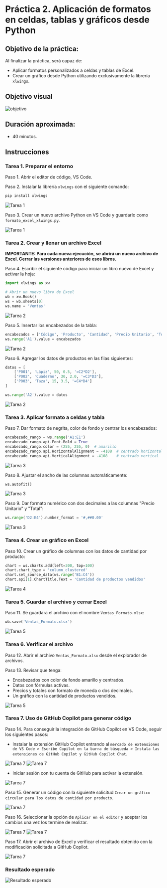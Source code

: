 # Práctica 2. Aplicación de formatos en celdas, tablas y gráficos desde Python

## Objetivo de la práctica:

Al finalizar la práctica, será capaz de:
- Aplicar formatos personalizados a celdas y tablas de Excel.
- Crear un gráfico desde Python utilizando exclusivamente la librería `xlwings`.

## Objetivo visual

![objetivo](../images/cap2_objetivo.png)

## Duración aproximada:
- 40 minutos.

## Instrucciones

### Tarea 1. **Preparar el entorno**

Paso 1. Abrir el editor de código, VS Code.

Paso 2. Instalar la librería `xlwings` con el siguiente comando:

```bash
pip install xlwings
```

![Tarea 1](../images/cap2_1.png)

Paso 3. Crear un nuevo archivo Python en VS Code y guardarlo como `formato_excel_xlwings.py`.

![Tarea 1](../images/cap2_2.png)

### Tarea 2. **Crear y llenar un archivo Excel**

**IMPORTANTE: Para cada nueva ejecución, se abrirá un nuevo archivo de Excel. Cerrar las versiones anteriores de esos libros.**

Paso 4. Escribir el siguiente código para iniciar un libro nuevo de Excel y activar la hoja:

```python
import xlwings as xw

# Abrir un nuevo libro de Excel
wb = xw.Book()
ws = wb.sheets[0]
ws.name = 'Ventas'
```

![Tarea 2](../images/cap2_3.png)

Paso 5. Insertar los encabezados de la tabla:

```python
encabezados = ['Código', 'Producto', 'Cantidad', 'Precio Unitario', 'Total']
ws.range('A1').value = encabezados
```

![Tarea 2](../images/cap2_4.png)

Paso 6. Agregar los datos de productos en las filas siguientes:

```python
datos = [
    ['P001', 'Lápiz', 50, 0.5, '=C2*D2'],
    ['P002', 'Cuaderno', 30, 2.0, '=C3*D3'],
    ['P003', 'Taza', 15, 3.5, '=C4*D4']
]

ws.range('A2').value = datos
```

![Tarea 2](../images/cap2_5.png)

### Tarea 3. **Aplicar formato a celdas y tabla**

Paso 7. Dar formato de negrita, color de fondo y centrar los encabezados:

```python
encabezado_rango = ws.range('A1:E1')
encabezado_rango.api.Font.Bold = True
encabezado_rango.color = (255, 255, 0)  # amarillo
encabezado_rango.api.HorizontalAlignment = -4108  # centrado horizontal
encabezado_rango.api.VerticalAlignment = -4108    # centrado vertical
```

![Tarea 3](../images/cap2_6.png)

Paso 8. Ajustar el ancho de las columnas automáticamente:

```python
ws.autofit()
```

![Tarea 3](../images/cap2_7.png)

Paso 9. Dar formato numérico con dos decimales a las columnas "Precio Unitario" y "Total":

```python
ws.range('D2:E4').number_format = '#,##0.00'
```

![Tarea 3](../images/cap2_8.png)

### Tarea 4. **Crear un gráfico en Excel**

Paso 10. Crear un gráfico de columnas con los datos de cantidad por producto:

```python
chart = ws.charts.add(left=300, top=100)
chart.chart_type = 'column_clustered'
chart.set_source_data(ws.range('B1:C4'))
chart.api[1].ChartTitle.Text = 'Cantidad de productos vendidos'
```

![Tarea 4](../images/cap2_9.png)

### Tarea 5. **Guardar el archivo y cerrar Excel**

Paso 11. Se guardara el archivo con el nombre `Ventas_Formato.xlsx`:

```python
wb.save('Ventas_Formato.xlsx')
```

![Tarea 5](../images/cap2_10.png)

### Tarea 6. **Verificar el archivo**

Paso 12. Abrir el archivo `Ventas_Formato.xlsx` desde el explorador de archivos.

Paso 13. Revisar que tenga:
- Encabezados con color de fondo amarillo y centrados.
- Datos con fórmulas activas.
- Precios y totales con formato de moneda o dos decimales.
- Un gráfico con la cantidad de productos vendidos.

![Tarea 5](../images/cap2_11.png)

### Tarea 7. Uso de GitHub Copilot para generar código

Paso 14. Para conseguir la integración de GitHub Copilot en VS Code, seguir los siguientes pasos:

- Instalar la extensión GitHub Copilot entrando al `mercado de extensiones de VS Code > Escribe Copilot en la barra de búsqueda > Instala las extensiones de GitHub Copilot y GitHub Copilot Chat`.

![Tarea 7](/images/cap2_12.png)
![Tarea 7](/images/cap2_13.png)

- Iniciar sesión con tu cuenta de GitHub para activar la extensión.

![Tarea 7](/images/cap2_14.png)

Paso 15. Generar un código con la siguiente solicitud `Crear un gráfico circular para los datos de cantidad por producto`.

![Tarea 7](/images/cap2_15.png)

Paso 16. Seleccionar la opción de `Aplicar en el editor` y aceptar los cambios una vez los termine de realizar.

![Tarea 7](/images/cap2_16.png)
![Tarea 7](/images/cap2_17.png)

Paso 17. Abrir el archivo de Excel y verificar el resultado obtenido con la modificación solicitada a GitHub Copilot.

![Tarea 7](/images/cap2_18.png)

### Resultado esperado

![Resultado esperado](/images/cap2_19.png)

